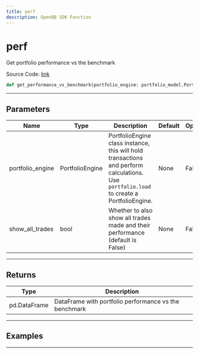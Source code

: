 ```yaml
---
title: perf
description: OpenBB SDK Function
---
```


# perf

Get portfolio performance vs the benchmark

Source Code: [link](https://github.com/OpenBB-finance/OpenBBTerminal/tree/main/openbb_terminal/portfolio/portfolio_model.py#L1833)

```python
def get_performance_vs_benchmark(portfolio_engine: portfolio_model.PortfolioEngine, show_all_trades: bool) -> DataFrame
```
---

## Parameters

| Name | Type | Description | Default | Optional |
| ---- | ---- | ----------- | ------- | -------- |
| portfolio_engine | PortfolioEngine | PortfolioEngine class instance, this will hold transactions and perform calculations.<br/>Use `portfolio.load` to create a PortfolioEngine. | None | False |
| show_all_trades | bool | Whether to also show all trades made and their performance (default is False) | None | False |

---

## Returns

| Type | Description |
| ---- | ----------- |
| pd.DataFrame | DataFrame with portfolio performance vs the benchmark |

---

## Examples

---

